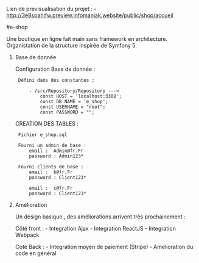 Lien de previsualisation du projet : 
    - http://3e8spahifw.preview.infomaniak.website/public/shop/accueil

#e-shop

Une boutique en ligne fait main sans framework en architecture.
Organistation de la structure inspirée de Symfony 5.

1. Base de donnée

    Configuration Base de donnée :
    
        Défini dans des constantes : 
        
            - /src/Repository/Repository --->
                const HOST = 'localhost:3308';
                const DB_NAME = 'e_shop';
                const USERNAME = "root";
                const PASSWORD = "";

    CREATION DES TABLES :

        Fichier e_shop.sql

        Fourni un admin de base : 
            email :  Admin@fr.Fr
            password : Admin123*

        Fourni clients de base : 
            email :  b@fr.Fr
            password : Client123*

            email :  c@fr.Fr
            password : Client123*



2. Amélioration

    Un design basique , des améliorations arrivent très prochainement :
    
    Côté front :
        - Integration Ajax
        - Integration ReactJS 
        - Integration Webpack

    Coté Back :
        - Integration moyen de paiement (Stripe)
        - Amelioration du code en général


